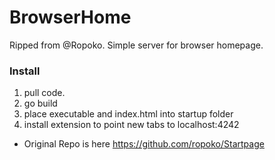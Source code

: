 # BrowserHome
Ripped from @Ropoko. Simple server for browser homepage.
### Install
1. pull code.
2. go build
3. place executable and index.html into startup folder
4. install extension to point new tabs to localhost:4242

- Original Repo is here https://github.com/ropoko/Startpage
